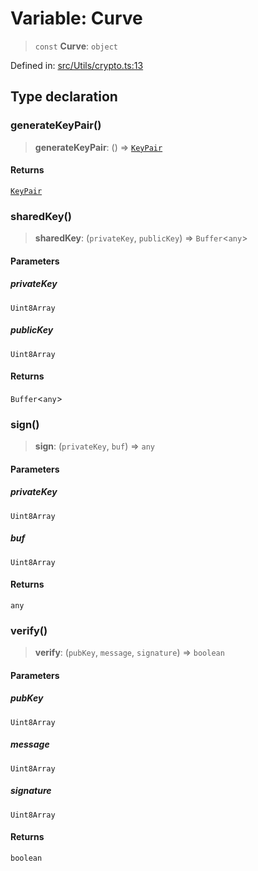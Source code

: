 # Variable: Curve

> `const` **Curve**: `object`

Defined in: [src/Utils/crypto.ts:13](https://github.com/Fokusdotid/bail/blob/82f46c566476ac566bfd781dede14412fcdfb787/src/Utils/crypto.ts#L13)

## Type declaration

### generateKeyPair()

> **generateKeyPair**: () => [`KeyPair`](../type-aliases/KeyPair.md)

#### Returns

[`KeyPair`](../type-aliases/KeyPair.md)

### sharedKey()

> **sharedKey**: (`privateKey`, `publicKey`) => `Buffer`\<`any`\>

#### Parameters

##### privateKey

`Uint8Array`

##### publicKey

`Uint8Array`

#### Returns

`Buffer`\<`any`\>

### sign()

> **sign**: (`privateKey`, `buf`) => `any`

#### Parameters

##### privateKey

`Uint8Array`

##### buf

`Uint8Array`

#### Returns

`any`

### verify()

> **verify**: (`pubKey`, `message`, `signature`) => `boolean`

#### Parameters

##### pubKey

`Uint8Array`

##### message

`Uint8Array`

##### signature

`Uint8Array`

#### Returns

`boolean`
